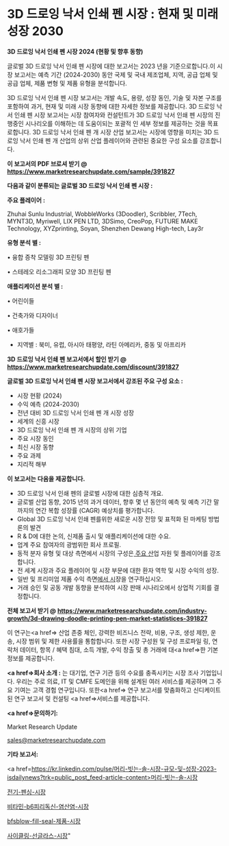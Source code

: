 # 3D 드로잉 낙서 인쇄 펜 시장 : 현재 및 미래 성장 2030

<strong>3D 드로잉 낙서 인쇄 펜 시장 2024 (현황 및 향후 동향)</strong>

글로벌 3D 드로잉 낙서 인쇄 펜 시장에 대한 보고서는 2023 년을 기준으로합니다.이 시장 보고서는 예측 기간 (2024-2030) 동안 국제 및 국내 제조업체, 지역, 공급 업체 및 공급 업체, 제품 변형 및 제품 유형을 분석합니다.

3D 드로잉 낙서 인쇄 펜 시장 보고서는 개발 속도, 용량, 성장 동인, 기술 및 자본 구조를 포함하여 과거, 현재 및 미래 시장 동향에 대한 자세한 정보를 제공합니다. 3D 드로잉 낙서 인쇄 펜 시장 보고서는 시장 참여자와 컨설턴트가 3D 드로잉 낙서 인쇄 펜 시장의 진행중인 시나리오를 이해하는 데 도움이되는 포괄적 인 세부 정보를 제공하는 것을 목표로합니다. 3D 드로잉 낙서 인쇄 펜 개 시장 산업 보고서는 시장에 영향을 미치는 3D 드로잉 낙서 인쇄 펜 개 산업의 상위 산업 플레이어와 관련된 중요한 구성 요소를 강조합니다.



<strong>이 보고서의 PDF 브로셔 받기 @ <a href=https://www.marketresearchupdate.com/sample/391827>https://www.marketresearchupdate.com/sample/391827</a></strong>



<strong>다음과 같이 분류되는 글로벌 3D 드로잉 낙서 인쇄 펜 시장 :</strong>



<strong>주요 플레이어 :</strong>

Zhuhai Sunlu Industrial, WobbleWorks (3Doodler), Scribbler, 7Tech, MYNT3D, Myriwell, LIX PEN LTD, 3DSimo, CreoPop, FUTURE MAKE Technology, XYZprinting, Soyan, Shenzhen Dewang High-tech, Lay3r



<strong>유형 분석 별 :</strong>

• 융합 증착 모델링 3D 프린팅 펜

• 스테레오 리소그래피 모양 3D 프린팅 펜



<strong>애플리케이션 분석 별 :</strong>

• 어린이들

• 건축가와 디자이너

• 애호가들

<ul>
  <li>지역별 : 북미, 유럽, 아시아 태평양, 라틴 아메리카, 중동 및 아프리카</li>
</ul>


<strong>3D 드로잉 낙서 인쇄 펜 보고서에서 할인 받기 @ <a href=https://www.marketresearchupdate.com/discount/391827>https://www.marketresearchupdate.com/discount/391827</a></strong>



<strong>글로벌 3D 드로잉 낙서 인쇄 펜 시장 보고서에서 강조된 주요 구성 요소 :</strong>
<ul>
  <li>시장 현황 (2024)</li>
  <li>수익 예측 (2024-2030)</li>
  <li>전년 대비 3D 드로잉 낙서 인쇄 펜 개 시장 성장</li>
  <li>세계의 신흥 시장</li>
  <li>3D 드로잉 낙서 인쇄 펜 개 시장의 상위 기업</li>
  <li>주요 시장 동인</li>
  <li>최신 시장 동향</li>
  <li>주요 과제</li>
  <li>지리적 해부</li>
</ul>


<strong>이 보고서는 다음을 제공합니다.</strong>
<ul>
  <li>3D 드로잉 낙서 인쇄 펜의 글로벌 시장에 대한 심층적 개요.</li>
  <li>글로벌 산업 동향, 2015 년의 과거 데이터, 향후 몇 년 동안의 예측 및 예측 기간 말까지의 연간 복합 성장률 (CAGR) 예상치를 평가합니다.</li>
  <li>Global 3D 드로잉 낙서 인쇄 펜를위한 새로운 시장 전망 및 표적화 된 마케팅 방법론의 발견</li>
  <li>R &amp; D에 대한 논의, 신제품 출시 및 애플리케이션에 대한 수요.</li>
  <li>업계 주요 참여자의 광범위한 회사 프로필.</li>
  <li>동적 분자 유형 및 대상 측면에서 시장의 구성은<a href=> 주요 산</a>업 자원 및 플레이어를 강조합니다.</li>
  <li>전 세계 시장과 주요 플레이어 및 시장 부문에 대한 환자 역학 및 시장 수익의 성장.</li>
  <li>일반 및 프리미엄 제품 수익 측면<a href=>에서 시</a>장을 연구하십시오.</li>
  <li>거래 승인 및 공동 개발 동향을 분석하여 시장 판매 시나리오에서 상업적 기회를 결정합니다.</li>
</ul>



<strong>전체 보고서 받기 @ <a href=https://www.marketresearchupdate.com/industry-growth/3d-drawing-doodle-printing-pen-market-statistices-391827>https://www.marketresearchupdate.com/industry-growth/3d-drawing-doodle-printing-pen-market-statistices-391827</a></strong>

이 연구는<a href=> 산업 존중</a> 체인, 강력한 비즈니스 전략, 비용, 구조, 생성 제한, 운송, 시장 범위 및 제한 사용률을 통합합니다. 또한 시장 구성원 및 구성 프로파일 링, 연락처 데이터, 항목 / 혜택 침대, 소득 개발, 수익 창출 및 총 거래에 대<a href=>한 기본 </a>정보를 제공합니다.



<strong><a href=>회사 소</a>개 :</strong>
는 대기업, 연구 기관 등의 수요를 충족시키는 시장 조사 기업입니다. 우리는 주로 의료, IT 및 CMFE 도메인을 위해 설계된 여러 서비스를 제공하며 그 주요 기여는 고객 경험 연구입니다. 또한<a href=> 연구 보</a>고서를 맞춤화하고 신디케이트 된 연구 보고서 및 컨설팅 <a href=>서비스</a>를 제공합니다.



<strong><a href=>문의하기:</a></strong>

Market Research Update

sales@marketresearchupdate.com



<strong>기타 보고서:</strong>

<a href=https://kr.linkedin.com/pulse/머리-빗는-솔-시장-규모-및-성장-2023-isdailynews?trk=public_post_feed-article-content>머리-빗는-솔-시장</a>

<a href=https://www.linkedin.com/pulse/전기-펜싱-시장-규모-및-성장-2023-isdailynews/>전기-펜싱-시장</a>

<a href=https://www.linkedin.com/pulse/비타민-b6피리독신-염산염-시장-진입-전략-및-위험-평가2029년-isdailynews-6draf/>비타민-b6피리독신-염산염-시장</a>

<a href=https://www.linkedin.com/pulse/bfsblow-fill-seal-제품-시장-규모-및-성장-2023-analytics-alchemy-360-analysis-zo4yf/>bfsblow-fill-seal-제품-시장</a>

<a href=https://www.linkedin.com/pulse/사이클링-선글라스-시장-현재-및-미래-성장-2030-analytics-alchemy-360-analysis-q2i2f/>사이클링-선글라스-시장</a>"
